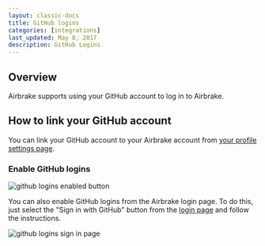 ```yaml
---
layout: classic-docs
title: GitHub logins
categories: [integrations]
last_updated: May 8, 2017
description: GitHub Logins
---
```


## Overview
Airbrake supports using your GitHub account to log in to Airbrake.

## How to link your GitHub account
You can link your GitHub account to your Airbrake account from
[your profile settings page](https://airbrake.io/users/edit).

### Enable GitHub logins
![github logins enabled button](/docs/assets/img/docs/integrations/github_logins_enable_button.png)

You can also enable GitHub logins from the Airbrake login page. To do this,
just select the "Sign in with GitHub" button from the
[login page](https://airbrake.io/login) and follow the instructions.

![github logins sign in page](/docs/assets/img/docs/integrations/github_logins_sign_in_page.png)
